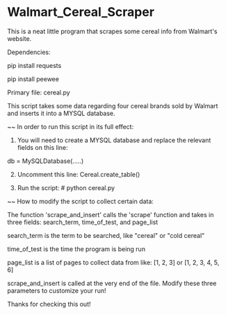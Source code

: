 # Walmart_Cereal_Scraper

This is a neat little program that scrapes some cereal info from Walmart's website. 

Dependencies:

pip install requests

pip install peewee

Primary file: cereal.py

This script takes some data regarding four cereal brands sold by Walmart and inserts it into a MYSQL database. 

~~ In order to run this script in its full effect: 

1. You will need to create a MYSQL database and replace the relevant fields on this line: 

db = MySQLDatabase(.....)

2. Uncomment this line: Cereal.create_table()

3. Run the script: # python cereal.py

~~ How to modify the script to collect certain data:  

The function 'scrape_and_insert' calls the 'scrape' function and takes in three fields: search_term, time_of_test, and page_list

search_term is the term to be searched, like "cereal" or "cold cereal"

time_of_test is the time the program is being run

page_list is a list of pages to collect data from like: [1, 2, 3] or [1, 2, 3, 4, 5, 6] 

scrape_and_insert is called at the very end of the file. Modify these three parameters to customize your run!

Thanks for checking this out!









 
